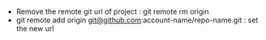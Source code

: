 <!-- 
useful links
https://michaelcurrin.github.io/dev-cheatsheets/cheatsheets/markdown/lists.html 
-->

- Remove the remote git url of project : git remote rm origin 
- git remote add origin git@github.com:account-name/repo-name.git : set the new url
